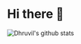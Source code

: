 # Hi there 👋 

<!-- # Visitor Count
![Visitor Count](https://profile-counter.glitch.me/dhruvil2111/count.svg)
 -->
![Dhruvil's github stats](https://github-readme-stats.vercel.app/api?username=dhruvil2111&show_icons=true&theme=radical)

<!--END_SECTION:waka-->
